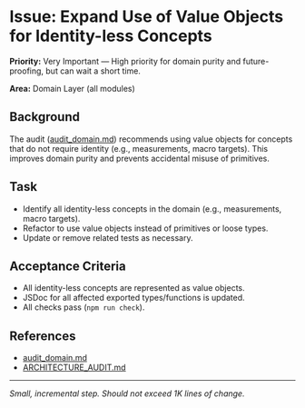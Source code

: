 # Issue: Expand Use of Value Objects for Identity-less Concepts

**Priority:** Very Important — High priority for domain purity and future-proofing, but can wait a short time.

**Area:** Domain Layer (all modules)

## Background
The audit ([audit_domain.md](../audit_domain.md)) recommends using value objects for concepts that do not require identity (e.g., measurements, macro targets). This improves domain purity and prevents accidental misuse of primitives.

## Task
- Identify all identity-less concepts in the domain (e.g., measurements, macro targets).
- Refactor to use value objects instead of primitives or loose types.
- Update or remove related tests as necessary.

## Acceptance Criteria
- All identity-less concepts are represented as value objects.
- JSDoc for all affected exported types/functions is updated.
- All checks pass (`npm run check`).

## References
- [audit_domain.md](../audit_domain.md)
- [ARCHITECTURE_AUDIT.md](../ARCHITECTURE_AUDIT.md)

---
_Small, incremental step. Should not exceed 1K lines of change._

